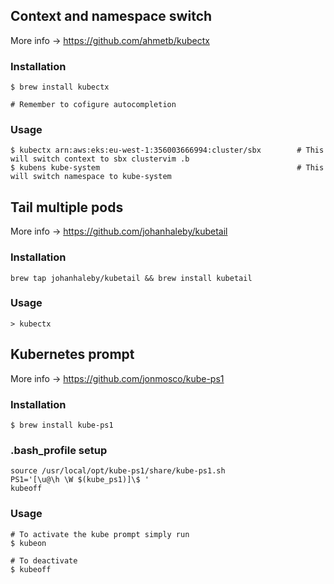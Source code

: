 ## Context and namespace switch
More info -> https://github.com/ahmetb/kubectx

### Installation
```
$ brew install kubectx

# Remember to cofigure autocompletion
```

### Usage
```
$ kubectx arn:aws:eks:eu-west-1:356003666994:cluster/sbx        # This will switch context to sbx clustervim .b
$ kubens kube-system                                            # This will switch namespace to kube-system
```

## Tail multiple pods
More info -> https://github.com/johanhaleby/kubetail

### Installation
```
brew tap johanhaleby/kubetail && brew install kubetail
```
### Usage
```
> kubectx
```
## Kubernetes prompt
More info -> https://github.com/jonmosco/kube-ps1

### Installation
```
$ brew install kube-ps1
```

### .bash_profile setup
```
source /usr/local/opt/kube-ps1/share/kube-ps1.sh
PS1='[\u@\h \W $(kube_ps1)]\$ '
kubeoff
```
### Usage
```
# To activate the kube prompt simply run
$ kubeon

# To deactivate
$ kubeoff
```
